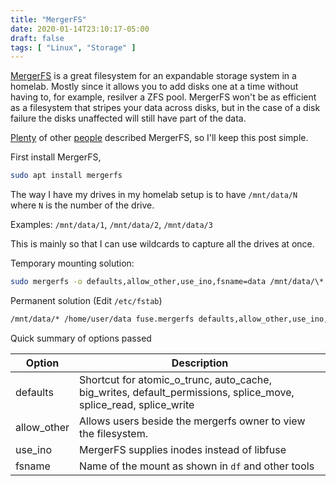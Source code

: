 ```yaml
---
title: "MergerFS"
date: 2020-01-14T23:10:17-05:00
draft: false
tags: [ "Linux", "Storage" ]
---
```


[MergerFS](https://github.com/trapexit/mergerfs) is a great filesystem for an expandable storage system in a homelab. Mostly since it allows you to add disks one at a time without having to, for example, resilver a ZFS pool. MergerFS won't be as efficient as a filesystem that stripes your data across disks, but in the case of a disk failure the disks unaffected will still have part of the data.

[Plenty](https://blog.linuxserver.io/2017/06/24/the-perfect-media-server-2017/) of other [people](https://www.teknophiles.com/2018/02/19/disk-pooling-in-linux-with-mergerfs/) described MergerFS, so I'll keep this post simple.

First install MergerFS,

```bash
sudo apt install mergerfs
```

The way I have my drives in my homelab setup is to have `/mnt/data/N` where `N` is the number of the drive.

Examples: `/mnt/data/1`, `/mnt/data/2`, `/mnt/data/3`

This is mainly so that I can use wildcards to capture all the drives at once.

Temporary mounting solution:

```bash
sudo mergerfs -o defaults,allow_other,use_ino,fsname=data /mnt/data/\* $HOME/data
```

Permanent solution (Edit `/etc/fstab`)

```bash
/mnt/data/* /home/user/data fuse.mergerfs defaults,allow_other,use_ino,fsname=data 0 0
```

Quick summary of options passed

| Option      | Description                                                  |
| ----------- | ------------------------------------------------------------ |
| defaults    | Shortcut for atomic_o_trunc, auto_cache, big_writes, default_permissions, splice_move, splice_read, splice_write |
| allow_other | Allows users beside the mergerfs owner to view the filesystem. |
| use_ino     | MergerFS supplies inodes instead of libfuse                  |
| fsname      | Name of the mount as shown in `df` and other tools           |

